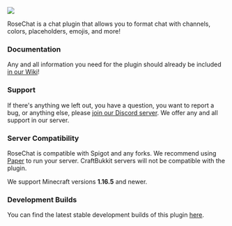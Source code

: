 ![](https://imgur.com/IAyRti3.png)


RoseChat is a chat plugin that allows you to format chat with channels, colors, placeholders, emojis, and more!

### Documentation
Any and all information you need for the plugin should already be included [in our Wiki](https://github.com/Rosewood-Development/RoseChat/wiki)!

### Support
If there's anything we left out, you have a question, you want to report a bug, or anything else, please [join our Discord server](https://discord.gg/MgUsTBK).  We offer any and all support in our server.

### Server Compatibility
RoseChat is compatible with Spigot and any forks. We recommend using [Paper](https://papermc.io/) to run your server.  CraftBukkit servers will not be compatible with the plugin.

We support Minecraft versions **1.16.5** and newer.

### Development Builds

You can find the latest stable development builds of this plugin [here](https://jenkins.rosewooddev.io/job/Rosewood%20Development/job/RoseChat/lastStableBuild/).
